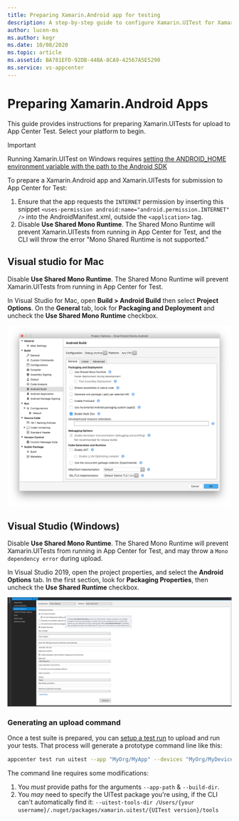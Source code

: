```yaml
---
title: Preparing Xamarin.Android app for testing
description: A step-by-step guide to configure Xamarin.UITest for Xamarin.Android apps
author: lucen-ms
ms.author: kegr
ms.date: 10/08/2020
ms.topic: article 
ms.assetid: BA781EFD-92DB-44BA-8CA9-42567A5E5290 
ms.service: vs-appcenter
---
```


# Preparing Xamarin.Android Apps
This guide provides instructions for preparing Xamarin.UITests for upload to App Center Test. Select your platform to begin.

> [!IMPORTANT]
> Running Xamarin.UITest on Windows requires [setting the ANDROID_HOME environment variable with the path to the Android SDK](https://www.360logica.com/blog/how-to-set-path-environmental-variable-for-sdk-in-windows/)

To prepare a Xamarin.Android app and Xamarin.UITests for submission to App Center for Test:
1. Ensure that the app requests the `INTERNET` permission by inserting this snippet `<uses-permission android:name="android.permission.INTERNET" />` into the AndroidManifest.xml, outside the `<application>` tag.
2. Disable **Use Shared Mono Runtime**. The Shared Mono Runtime will prevent Xamarin.UITests from running in App Center for Test, and the CLI will throw the error "Mono Shared Runtime is not supported."


## Visual studio for Mac 
Disable **Use Shared Mono Runtime**. The Shared Mono Runtime will prevent Xamarin.UITests from running in App Center for Test.

In Visual Studio for Mac, open **Build > Android Build** then select **Project Options**. On the **General** tab, look for **Packaging and Deployment** and uncheck the **Use Shared Mono Runtime** checkbox.

![Remove Use Shared Runtime (macOS)](../images/remove-share-runtime-vsmac.png)


## Visual Studio (Windows)
Disable **Use Shared Mono Runtime**. The Shared Mono Runtime will prevent Xamarin.UITests from running in App Center for Test, and may throw a `Mono dependency error` during upload.

In Visual Studio 2019, open the project properties, and select the **Android Options** tab. In the first section, look for **Packaging Properties**, then uncheck the **Use Shared Runtime** checkbox.

![Remove Use Shared Runtime (Windows)](../images/remove-share-runtime-vs2019.png)

### Generating an upload command
Once a test suite is prepared, you can [setup a test run](~/test-cloud/starting-a-test-run.md) to upload and run your tests. That process will generate a prototype command line like this:

```bash 
appcenter test run uitest --app "MyOrg/MyApp" --devices "MyOrg/MyDeviceSet" --app-path pathToFile.apk --test-series "main" --locale "en_US" --build-dir pathToUITestBuildDir
```

The command line requires some modifications:
1. You _must_ provide paths for the arguments `--app-path` & `--build-dir`.
2. You _may_ need to specify the UITest package you're using, if the CLI can't automatically find it: `--uitest-tools-dir /Users/{your username}/.nuget/packages/xamarin.uitest/{UITest version}/tools`

